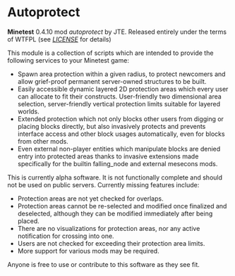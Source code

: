 Autoprotect
===========
**Minetest** 0.4.10 mod *autoprotect* by JTE.
Released entirely under the terms of WTFPL (see *[LICENSE](https://github.com/Yukitty/minetest-autoprotect/blob/master/LICENSE)* for details)

This module is a collection of scripts which are intended to provide the following services to your Minetest game:
* Spawn area protection within a given radius, to protect newcomers and allow grief-proof permanent server-owned structures to be built.
* Easily accessible dynamic layered 2D protection areas which every user can allocate to fit their constructs. User-friendly two dimensional area selection, server-friendly vertical protection limits suitable for layered worlds.
* Extended protection which not only blocks other users from digging or placing blocks directly, but also invasively protects and prevents interface access and other block usages automatically, even for blocks from other mods.
* Even external non-player entities which manipulate blocks are denied entry into protected areas thanks to invasive extensions made specifically for the builtin falling_node and external mesecons mods.

This is currently alpha software. It is not functionally complete and should not be used on public servers.
Currently missing features include:
* Protection areas are not yet checked for overlaps.
* Protection areas cannot be re-selected and modified once finalized and deselected, although they can be modified immediately after being placed.
* There are no visualizations for protection areas, nor any active notification for crossing into one.
* Users are not checked for exceeding their protection area limits.
* More support for various mods may be required.

Anyone is free to use or contribute to this software as they see fit.
